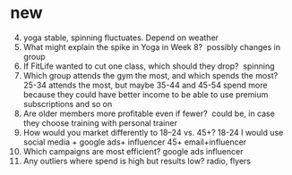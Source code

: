 # new
4. yoga stable, spinning fluctuates. Depend on weather 
5. What might explain the spike in Yoga in Week 8?  possibly changes in group 
6. If FitLife wanted to cut one class, which should they drop?  spinning
7. Which group attends the gym the most, and which spends the most?  25-34 attends the most, but maybe 35-44 and 45-54 spend more because they could have better income to be able to use premium subscriptions and so on
8. Are older members more profitable even if fewer?  could be, in case they choose training with personal trainer 
9. How would you market differently to 18–24 vs. 45+? 18-24 I would use social media + google ads+ influencer 45+ email+influencer 
10. Which campaigns are most efficient? google ads influencer 
11. Any outliers where spend is high but results low? radio, flyers